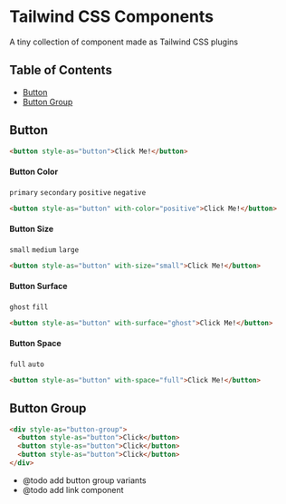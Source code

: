 # Tailwind CSS Components

A tiny collection of component made as Tailwind CSS plugins

## Table of Contents

- [Button](#button)
- [Button Group](#button-group)

## Button

```html
<button style-as="button">Click Me!</button>
```

#### Button Color

`primary` `secondary` `positive` `negative`

```html
<button style-as="button" with-color="positive">Click Me!</button>
```

#### Button Size

`small` `medium` `large`

```html
<button style-as="button" with-size="small">Click Me!</button>
```

#### Button Surface

`ghost` `fill`

```html
<button style-as="button" with-surface="ghost">Click Me!</button>
```

#### Button Space

`full` `auto`

```html
<button style-as="button" with-space="full">Click Me!</button>
```

## Button Group

```html
<div style-as="button-group">
  <button style-as="button">Click</button>
  <button style-as="button">Click</button>
  <button style-as="button">Click</button>
</div>
```

- @todo add button group variants
- @todo add link component
